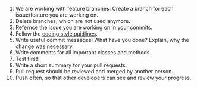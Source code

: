 1. We are working with feature branches: Create a branch for each issue/feature you are working on.
2. Delete branches, which are not used anymore.
3. Refernce the issue you are working on in your commits.
4. Follow the [coding style guidlines](https://code.google.com/p/google-styleguide/).
5. Write useful commit messages! What have you done? Explain, why the change was necessary.
6. Write comments for all important classes and methods.
7. Test first!
8. Write a short summary for your pull requests.
9. Pull request should be reviewed and merged by another person.
10. Push often, so that other developers can see and review your progress.
